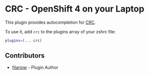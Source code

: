 # CRC - OpenShift 4 on your Laptop

This plugin provides autocompletion for [CRC](https://github.com/crc-org/crc).

To use it, add `crc` to the plugins array of your zshrc file:

```bash
plugins=(... crc)
```

## Contributors

+ [filariow](https://github.com/filariow) - Plugin Author
